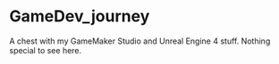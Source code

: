 # GameDev_journey
A chest with my GameMaker Studio and Unreal Engine 4 stuff. Nothing special to see here.
